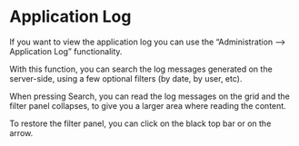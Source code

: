 # Application Log

If you want to view the application log you can use the “Administration –&gt; Application Log” functionality.

With this function, you can search the log messages generated on the server-side, using a few optional filters \(by date, by user, etc\).

When pressing Search, you can read the log messages on the grid and the filter panel collapses, to give you a larger area where reading the content.

To restore the filter panel, you can click on the black top bar or on the arrow.

